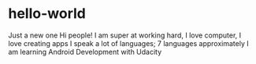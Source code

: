 # hello-world
Just a new one
Hi people!
I am super at working hard, I love computer, I love creating apps
I speak a lot of languages; 7 languages approximately
I am learning Android Development with Udacity
